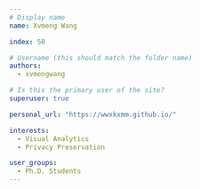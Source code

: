 ```yaml
---
# Display name
name: Xvmeng Wang

index: 50

# Username (this should match the folder name)
authors:
  - xvmengwang

# Is this the primary user of the site?
superuser: true

personal_url: "https://wwxkxmm.github.io/"

interests:
  - Visual Analytics
  - Privacy Preservation

user_groups:
  - Ph.D. Students
---
```

